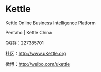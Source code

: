 # Kettle
Kettle Online Business Intelligence Platform

Pentaho | Kettle China

QQ群：227385701

社区：http://www.uKettle.org

微博：http://weibo.com/ukettle
